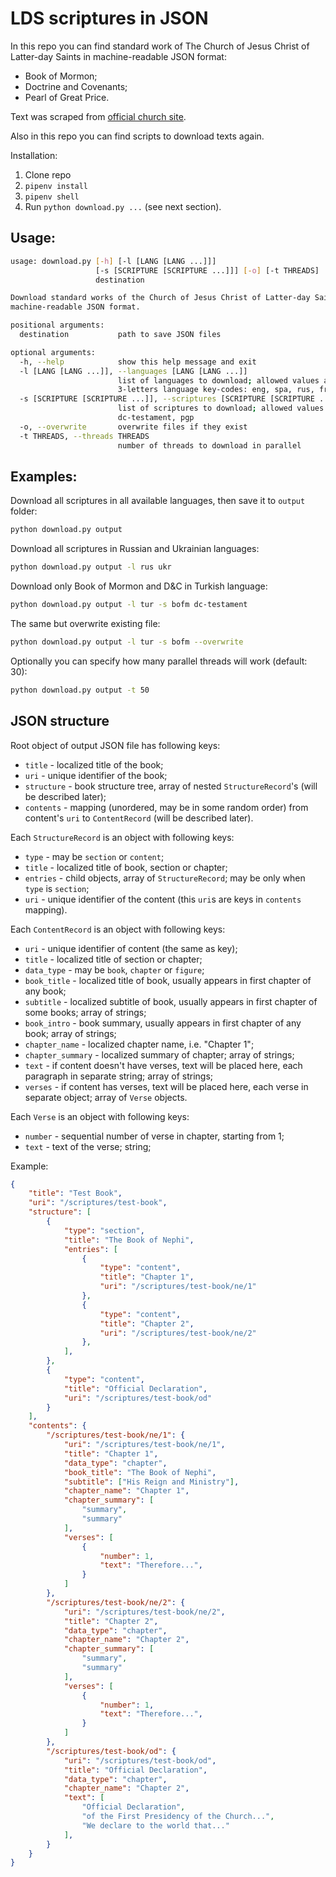 # LDS scriptures in JSON #

In this repo you can find standard work of The Church of Jesus Christ of Latter-day Saints in machine-readable JSON format:
* Book of Mormon;
* Doctrine and Covenants;
* Pearl of Great Price.

Text was scraped from [official church site](https://www.churchofjesuschrist.org/study/scriptures?lang=eng).

Also in this repo you can find scripts to download texts again.

Installation:

1. Clone repo
2. `pipenv install`
3. `pipenv shell`
4. Run `python download.py ...` (see next section).

## Usage: ##

```sh
usage: download.py [-h] [-l [LANG [LANG ...]]]
                   [-s [SCRIPTURE [SCRIPTURE ...]]] [-o] [-t THREADS]
                   destination

Download standard works of the Church of Jesus Christ of Latter-day Saints in
machine-readable JSON format.

positional arguments:
  destination           path to save JSON files

optional arguments:
  -h, --help            show this help message and exit
  -l [LANG [LANG ...]], --languages [LANG [LANG ...]]
                        list of languages to download; allowed values are
                        3-letters language key-codes: eng, spa, rus, fra...
  -s [SCRIPTURE [SCRIPTURE ...]], --scriptures [SCRIPTURE [SCRIPTURE ...]]
                        list of scriptures to download; allowed values: bofm,
                        dc-testament, pgp
  -o, --overwrite       overwrite files if they exist
  -t THREADS, --threads THREADS
                        number of threads to download in parallel
```

## Examples: ##

Download all scriptures in all available languages, then save it to `output` folder:

```sh
python download.py output
```

Download all scriptures in Russian and Ukrainian languages:

```sh
python download.py output -l rus ukr
```

Download only Book of Mormon and D&C in Turkish language:

```sh
python download.py output -l tur -s bofm dc-testament
```

The same but overwrite existing file:

```sh
python download.py output -l tur -s bofm --overwrite
```

Optionally you can specify how many parallel threads will work (default: 30):

```sh
python download.py output -t 50
```

## JSON structure ##

Root object of output JSON file has following keys:

* `title` - localized title of the book;
* `uri` - unique identifier of the book;
* `structure` - book structure tree, array of nested `StructureRecord`'s (will be described later);
* `contents` - mapping (unordered, may be in some random order) from content's `uri` to `ContentRecord` (will be described later).

Each `StructureRecord` is an object with following keys:

* `type` - may be `section` or `content`;
* `title` - localized title of book, section or chapter;
* `entries` - child objects, array of `StructureRecord`; may be only when `type` is `section`;
* `uri` - unique identifier of the content (this `uri`s are keys in `contents` mapping).

Each `ContentRecord` is an object with following keys:

* `uri` - unique identifier of content (the same as key);
* `title` - localized title of section or chapter;
* `data_type` - may be `book`, `chapter` or `figure`;
* `book_title` - localized title of book, usually appears in first chapter of any book;
* `subtitle` - localized subtitle of book, usually appears in first chapter of some books; array of strings;
* `book_intro` - book summary, usually appears in first chapter of any book; array of strings;
* `chapter_name` - localized chapter name, i.e. "Chapter 1";
* `chapter_summary` - localized summary of chapter; array of strings;
* `text` - if content doesn't have verses, text will be placed here, each paragraph in separate string; array of strings;
* `verses` - if content has verses, text will be placed here, each verse in separate object; array of `Verse` objects.

Each `Verse` is an object with following keys:

* `number` - sequential number of verse in chapter, starting from 1;
* `text` - text of the verse; string;


Example:

```json
{
    "title": "Test Book",
    "uri": "/scriptures/test-book",
    "structure": [
        {
            "type": "section",
            "title": "The Book of Nephi",
            "entries": [
                {
                    "type": "content",
                    "title": "Chapter 1",
                    "uri": "/scriptures/test-book/ne/1"
                },
                {
                    "type": "content",
                    "title": "Chapter 2",
                    "uri": "/scriptures/test-book/ne/2"
                },
            ],
        },
        {
            "type": "content",
            "title": "Official Declaration",
            "uri": "/scriptures/test-book/od"
        }
    ],
    "contents": {
        "/scriptures/test-book/ne/1": {
            "uri": "/scriptures/test-book/ne/1",
            "title": "Chapter 1",
            "data_type": "chapter",
            "book_title": "The Book of Nephi",
            "subtitle": ["His Reign and Ministry"],
            "chapter_name": "Chapter 1",
            "chapter_summary": [
                "summary",
                "summary"
            ],
            "verses": [
                {
                    "number": 1,
                    "text": "Therefore...",
                }
            ]
        },
        "/scriptures/test-book/ne/2": {
            "uri": "/scriptures/test-book/ne/2",
            "title": "Chapter 2",
            "data_type": "chapter",
            "chapter_name": "Chapter 2",
            "chapter_summary": [
                "summary",
                "summary"
            ],
            "verses": [
                {
                    "number": 1,
                    "text": "Therefore...",
                }
            ]
        },
        "/scriptures/test-book/od": {
            "uri": "/scriptures/test-book/od",
            "title": "Official Declaration",
            "data_type": "chapter",
            "chapter_name": "Chapter 2",
            "text": [
                "Official Declaration",
                "of the First Presidency of the Church...",
                "We declare to the world that..."
            ],
        }
    }
}
```
